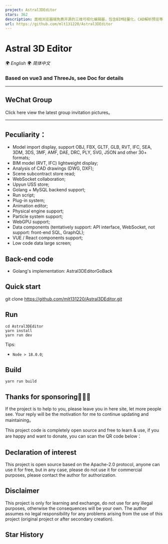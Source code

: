 ```yaml
---
project: Astral3DEditor
stars: 362
description: 面相浏览器端免费开源的三维可视化编辑器，包含BIM轻量化，CAD解析预览等特色功能。                              A free and open source 3D visualization editor for browsers, including BIM lightweight, CAD parsing preview and other features.
url: https://github.com/mlt131220/Astral3DEditor
---
```


Astral 3D Editor
================

🌍 _English_ 🌍 _简体中文_

### Based on vue3 and ThreeJs, see Doc for details

  

* * *

WeChat Group
------------

Click here view the latest group invitation pictures。

* * *

Peculiarity：
------------

-   Model import display, support OBJ, FBX, GLTF, GLB, RVT, IFC, SEA, 3DM, 3DS, 3MF, AMF, DAE, DRC, PLY, SVG, JSON and other 30+ formats;
-   BIM model (RVT, IFC) lightweight display;
-   Analysis of CAD drawings (DWG, DXF);
-   Scene subcontract store read;
-   WebSocket collaboration;
-   Upyun USS store;
-   Golang + MySQL backend support;
-   Run script;
-   Plug-in system;
-   Animation editor;
-   Physical engine support;
-   Particle system support;
-   WebGPU support;
-   Data components (tentatively support: API interface, WebSocket, not support: front-end SQL, GraphQL);
-   VUE / React components support;
-   Low code data large screen;

Back-end code
-------------

-   Golang's implementation: Astral3DEditorGoBack

Quick start
-----------

   git clone https://github.com/mlt131220/Astral3DEditor.git

Run
---

    cd Astral3DEditor
    yarn install
    yarn run dev

Tips:

-   `Node > 18.0.0`;

Build
-----

    yarn run build

Thanks for sponsoring🌹🌹🌹
---------------------------

If the project is to help to you, please leave you in here site, let more people see. Your reply will be the motivation for me to continue updating and maintaining。  
  
This project code is completely open source and free to learn & use, if you are happy and want to donate, you can scan the QR code below：  

Declaration of interest
-----------------------

This project is open source based on the Apache-2.0 protocol, anyone can use it for free, but in any case, please do not use it for commercial purposes, please contact the author for authorization.

Disclaimer
----------

This project is only for learning and exchange, do not use for any illegal purposes, otherwise the consequences will be your own. The author assumes no legal responsibility for any problems arising from the use of this project (original project or after secondary creation).

Star History
------------
